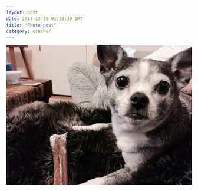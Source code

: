 ```yaml
---
layout: post
date: 2014-12-15 01:33:39 GMT
title: "Photo post"
category: crusher
---
```

![travisj](/images/052320a1301a459321adc50064bfd29227cbc7e13ec8611085c6ca99022a4ba9.jpg)
